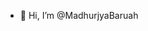 - 👋 Hi, I’m @MadhurjyaBaruah

<!---
MadhurjyaBaruah/MadhurjyaBaruah is a ✨ special ✨ repository because its `README.md` (this file) appears on your GitHub profile.
You can click the Preview link to take a look at your changes.
--->

